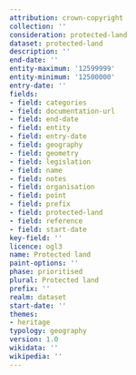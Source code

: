 ```yaml
---
attribution: crown-copyright
collection: ''
consideration: protected-land
dataset: protected-land
description: ''
end-date: ''
entity-maximum: '12599999'
entity-minimum: '12500000'
entry-date: ''
fields:
- field: categories
- field: documentation-url
- field: end-date
- field: entity
- field: entry-date
- field: geography
- field: geometry
- field: legislation
- field: name
- field: notes
- field: organisation
- field: point
- field: prefix
- field: protected-land
- field: reference
- field: start-date
key-field: ''
licence: ogl3
name: Protected land
paint-options: ''
phase: prioritised
plural: Protected land
prefix: ''
realm: dataset
start-date: ''
themes:
- heritage
typology: geography
version: 1.0
wikidata: ''
wikipedia: ''
---
```


